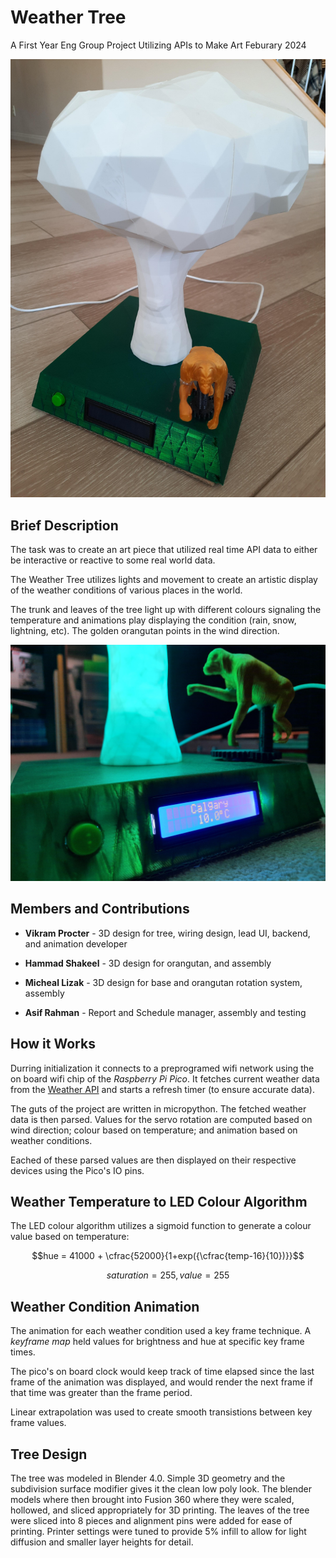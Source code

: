 # Weather Tree
A First Year Eng Group Project Utilizing APIs to Make Art
Feburary 2024

![Image of Weather Tree][imgpath]

## Brief Description
The task was to create an art piece that utilized real time API data to either be interactive or reactive to some real world data. 

The Weather Tree utilizes lights and movement to create an artistic display of the weather conditions of various places in the world. 

The trunk and leaves of the tree light up with different colours signaling the temperature and animations play displaying the condition (rain, snow, lightning, etc). The golden orangutan points in the wind direction.


![Image of Weather Tree On][img2path]


## Members and Contributions
- **Vikram Procter** - 3D design for tree, wiring design, lead UI, backend, and animation developer

- **Hammad Shakeel** - 3D design for orangutan, and assembly

- **Micheal Lizak** - 3D design for base and orangutan rotation system, assembly

- **Asif Rahman** - Report and Schedule manager, assembly and testing


## How it Works
Durring initialization it connects to a preprogramed wifi network using the on board wifi chip of the *Raspberry Pi Pico*. It fetches current weather data from the [Weather API][apiLink] and starts a refresh timer (to ensure accurate data). 

The guts of the project are written in micropython. The fetched weather data is then parsed. Values for the servo rotation are computed based on wind direction; colour based on temperature; and animation based on weather conditions.

Eached of these parsed values are then displayed on their respective devices using the Pico's IO pins.


## Weather Temperature to LED Colour Algorithm
The LED colour algorithm utilizes a sigmoid function to generate a colour value based on temperature:

$$hue = 41000 + \cfrac{52000}{1+exp({\cfrac{temp-16}{10})}}$$

$$saturation = 255, value = 255$$


## Weather Condition Animation
The animation for each weather condition used a key frame technique. A *keyframe map* held values for brightness and hue at specific key frame times. 

The pico's on board clock would keep track of time elapsed since the last frame of the animation was displayed, and would render the next frame if that time was greater than the frame period.

Linear extrapolation was used to create smooth transistions between key frame values.

## Tree Design
The tree was modeled in Blender 4.0. Simple 3D geometry and the subdivision surface modifier gives it the clean low poly look. The blender models where then brought into Fusion 360 where they were scaled, hollowed, and sliced appropriately for 3D printing. The leaves of the tree were sliced into 8 pieces and alignment pins were added for ease of printing. Printer settings were tuned to provide 5% infill to allow for light diffusion and smaller layer heights for detail. 



[imgpath]: /img/titlepic.jpeg
[img2path]: /img/accentpic.jpeg
[apiLink]: https://www.weatherapi.com/